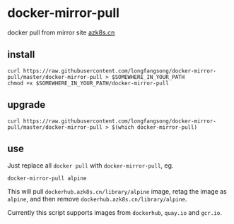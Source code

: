 # docker-mirror-pull
docker pull from mirror site [azk8s.cn](azk8s.cn)
## install
```shell
curl https://raw.githubusercontent.com/longfangsong/docker-mirror-pull/master/docker-mirror-pull > $SOMEWHERE_IN_YOUR_PATH
chmod +x $SOMEWHERE_IN_YOUR_PATH/docker-mirror-pull
```

## upgrade

```shell
curl https://raw.githubusercontent.com/longfangsong/docker-mirror-pull/master/docker-mirror-pull > $(which docker-mirror-pull)
```

## use
Just replace all `docker pull` with `docker-mirror-pull`, eg.
```shell
docker-mirror-pull alpine
```
This will pull `dockerhub.azk8s.cn/library/alpine` image, retag the image as `alpine`, and then remove  `dockerhub.azk8s.cn/library/alpine`.

Currently this script supports images from `dockerhub`, `quay.io` and `gcr.io`.
